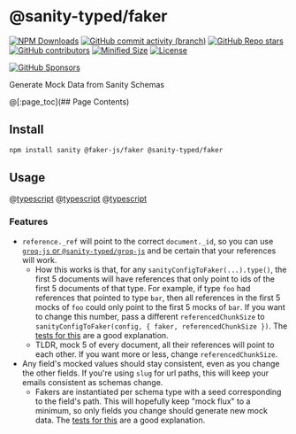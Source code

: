 # @sanity-typed/faker

[![NPM Downloads](https://img.shields.io/npm/dw/@sanity-typed/faker?style=flat&logo=npm)](https://www.npmjs.com/package/@sanity-typed/faker)
[![GitHub commit activity (branch)](https://img.shields.io/github/commit-activity/m/saiichihashimoto/sanity-typed?style=flat&logo=github)](https://github.com/saiichihashimoto/sanity-typed/pulls?q=is%3Apr+is%3Aclosed)
[![GitHub Repo stars](https://img.shields.io/github/stars/saiichihashimoto/sanity-typed?style=flat&logo=github)](https://github.com/saiichihashimoto/sanity-typed/stargazers)
[![GitHub contributors](https://img.shields.io/github/contributors/saiichihashimoto/sanity-typed?style=flat&logo=github)](https://github.com/saiichihashimoto/sanity-typed/graphs/contributors)
[![Minified Size](https://img.shields.io/bundlephobia/min/@sanity-typed/faker?style=flat)](https://www.npmjs.com/package/@sanity-typed/faker?activeTab=code)
[![License](https://img.shields.io/github/license/saiichihashimoto/sanity-typed?style=flat)](LICENSE)

[![GitHub Sponsors](https://img.shields.io/github/sponsors/saiichihashimoto?style=flat)](https://github.com/sponsors/saiichihashimoto)

Generate Mock Data from Sanity Schemas

@[:page_toc](## Page Contents)

## Install

```bash
npm install sanity @faker-js/faker @sanity-typed/faker
```

## Usage

@[typescript](../types/docs/schemas/product.ts)
@[typescript](../types/docs/sanity.config.ts)
@[typescript](./docs/mocks.ts)

### Features

- `reference._ref` will point to the correct `document._id`, so you can use [`groq-js` or `@sanity-typed/groq-js`](../groq-js) and be certain that your references will work.
  - How this works is that, for any `sanityConfigToFaker(...).type()`, the first 5 documents will have references that only point to ids of the first 5 documents of that type. For example, if type `foo` had references that pointed to type `bar`, then all references in the first 5 mocks of `foo` could only point to the first 5 mocks of `bar`. If you want to change this number, pass a different `referencedChunkSize` to `sanityConfigToFaker(config, { faker, referencedChunkSize })`. The [tests for this](./src/document-id-memo.test.ts) are a good explanation.
  - TLDR, mock 5 of every document, all their references will point to each other. If you want more or less, change `referencedChunkSize`.
- Any field's mocked values should stay consistent, even as you change the other fields. If you're using `slug` for url paths, this will keep your emails consistent as schemas change.
  - Fakers are instantiated per schema type with a seed corresponding to the field's path. This will hopefully keep "mock flux" to a minimum, so only fields you change should generate new mock data. The [tests for this](./src/consistency.test.ts) are a good explanation.
